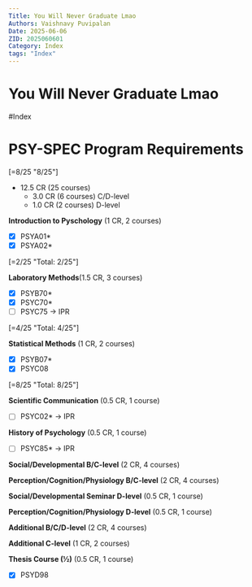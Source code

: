 ```yaml
---
Title: You Will Never Graduate Lmao
Authors: Vaishnavy Puvipalan
Date: 2025-06-06
ZID: 2025060601
Category: Index
tags: "Index"
---
```

# You Will Never Graduate Lmao
#Index
# PSY-SPEC Program Requirements

[=8/25 "8/25"]

- 12.5 CR (25 courses)
    - 3.0 CR (6 courses) C/D-level
    - 1.0 CR (2 courses) D-level

**Introduction to Pyschology** (1 CR, 2 courses)  

- [x] PSYA01*  
- [x] PSYA02*  

[=2/25 "Total: 2/25"]

**Laboratory Methods**(1.5 CR, 3 courses)  

- [x] PSYB70*  
- [x] PSYC70*  
- [ ] PSYC75 → IPR  

[=4/25 "Total: 4/25"]

**Statistical Methods** (1 CR, 2 courses)  

- [x] PSYB07*  
- [x] PSYC08  

[=8/25 "Total: 8/25"]

**Scientific Communication** (0.5 CR, 1 course)  

- [ ] PSYC02* → IPR  

**History of Psychology** (0.5 CR, 1 course)  

- [ ] PSYC85* → IPR  

**Social/Developmental B/C-level** (2 CR, 4 courses)  

**Perception/Cognition/Physiology B/C-level** (2 CR, 4 courses)  

**Social/Developmental Seminar D-level** (0.5 CR, 1 course)  

**Perception/Cognition/Physiology D-level** (0.5 CR, 1 course)  

**Additional B/C/D-level** (2 CR, 4 courses)  

**Additional C-level** (1 CR, 2 courses)  

**Thesis Course (½)** (0.5 CR, 1 course)
- [x] PSYD98

  
  
  
  
